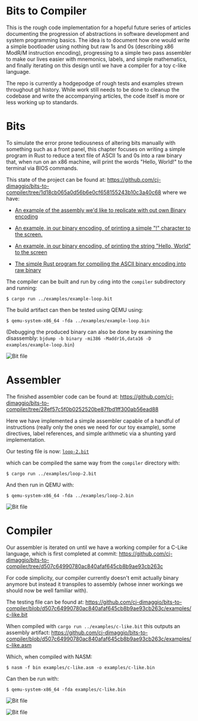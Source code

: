 # Bits to Compiler

This is the rough code implementation for a hopeful future series of articles documenting the progression of abstractions in software development and system programming basics. The idea is to document how one would write a simple bootloader using nothing but raw 1s and 0s (describing x86 ModR/M instruction encoding), progressing to a simple two pass assembler to make our lives easier with mnemonics, labels, and simple mathematics, and finally iterating on this design until we have a compiler for a toy c-like language.

The repo is currently a hodgepodge of rough tests and examples strewn throughout git history. While work still needs to be done to cleanup the codebase and write the accompanying articles, the code itself is more or less working up to standards.

# Bits

To simulate the error prone tediousness of altering bits manually with something such as a front panel, this chapter focuses on writing a simple program in Rust to reduce a text file of ASCII 1s and 0s into a raw binary that, when run on an x86 machine, will print the words "Hello, World!" to the terminal via BIOS commands.

This state of the project can be found at: https://github.com/cj-dimaggio/bits-to-compiler/tree/1d18cb065a0d56b6e0cf658155243b10c3a40c68
where we have:

* [An example of the assembly we'd like to replicate with out own Binary encoding](https://github.com/cj-dimaggio/bits-to-compiler/blob/1d18cb065a0d56b6e0cf658155243b10c3a40c68/examples/test.asm)

* [An example, in our binary encoding, of printing a simple "!" character to the screen.](https://github.com/cj-dimaggio/bits-to-compiler/blob/1d18cb065a0d56b6e0cf658155243b10c3a40c68/examples/example-bang.bit)

* [An example, in our binary encoding, of printing the string "Hello, World" to the screen](https://github.com/cj-dimaggio/bits-to-compiler/blob/1d18cb065a0d56b6e0cf658155243b10c3a40c68/examples/example-loop.bit)

* [The simple Rust program for compiling the ASCII binary encoding into raw binary](https://github.com/cj-dimaggio/bits-to-compiler/blob/1d18cb065a0d56b6e0cf658155243b10c3a40c68/compiler/src/main.rs)

The compiler can be built and run by `cd`ing into the `compiler` subdirectory and running:
```
$ cargo run ../examples/example-loop.bit
```

The build artifact can then be tested using QEMU using:

```
$ qemu-system-x86_64 -fda ../examples/example-loop.bin
```

(Debugging the produced binary can also be done by examining the disassembly: `bjdump -b binary -mi386 -Maddr16,data16 -D examples/example-loop.bin`)

![Bit file](https://i.imgur.com/VWisAsN.png)

# Assembler

The finished assembler code can be found at: https://github.com/cj-dimaggio/bits-to-compiler/tree/28ef57c5f0b0252520be87fbd1ff300ab56ead88

Here we have implemented a simple assembler capable of a handful of instructions (really only the ones we need for our toy example), some directives, label references, and simple arithmetic via a shunting yard implementation.

Our testing file is now: [`loop-2.bit`](https://github.com/cj-dimaggio/bits-to-compiler/blob/28ef57c5f0b0252520be87fbd1ff300ab56ead88/examples/loop-2.bit)

which can be compiled the same way from the `compiler` directory with:

```
$ cargo run ../examples/loop-2.bit
```

And then run in QEMU with:

```
$ qemu-system-x86_64 -fda ../examples/loop-2.bin
```

![Bit file](https://i.imgur.com/mkF7IGi.png)

# Compiler

Our assembler is iterated on until we have a working compiler for a C-Like language, which is first completed at commit: https://github.com/cj-dimaggio/bits-to-compiler/tree/d507c64990780ac840afaf645cb8b9ae93cb263c

For code simplicity, our compiler currently doesn't emit actually binary anymore but instead it transpiles to assembly (whose inner workings we should now be well familiar with).

The testing file can be found at: https://github.com/cj-dimaggio/bits-to-compiler/blob/d507c64990780ac840afaf645cb8b9ae93cb263c/examples/c-like.bit


When compiled with `cargo run ../examples/c-like.bit` this outputs an assembly artifact: https://github.com/cj-dimaggio/bits-to-compiler/blob/d507c64990780ac840afaf645cb8b9ae93cb263c/examples/c-like.asm

Which, when compiled with NASM:
```
$ nasm -f bin examples/c-like.asm -o examples/c-like.bin
```

Can then be run with:

```
$ qemu-system-x86_64 -fda examples/c-like.bin
```

![Bit file](https://i.imgur.com/ozKFvmk.png)

![Bit file](https://i.imgur.com/LJ2DPbL.png)

